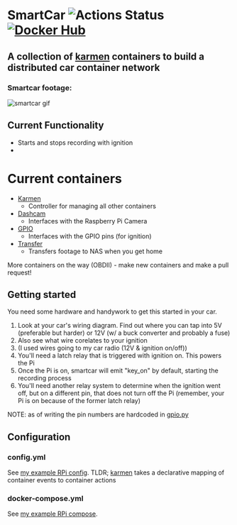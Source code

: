 # SmartCar ![Actions Status](https://github.com/jrcichra/smartcar/workflows/smartcar%20CI/CD/badge.svg) [![Docker Hub](https://img.shields.io/badge/docker-hub-blue.svg)](https://hub.docker.com/r/jrcichra/)

## A collection of [karmen](https://github.com/jrcichra/karmen) containers to build a distributed car container network

### Smartcar footage:
![smartcar gif](./smartcar.gif)

## Current Functionality
+ Starts and stops recording with ignition
+ 

# Current containers
+ [Karmen](https://github.com/jrcichra/karmen) 
  + Controller for managing all other containers
+ [Dashcam](./containers/dashcam)
  + Interfaces with the Raspberry Pi Camera
+ [GPIO](./containers/gpio)
  + Interfaces with the GPIO pins (for ignition)
+ [Transfer](./containers/transfer)
  + Transfers footage to NAS when you get home

More containers on the way (OBDII) - make new containers and make a pull request!


## Getting started
You need some hardware and handywork to get this started in your car.
1. Look at your car's wiring diagram. Find out where you can tap into 5V (preferable but harder) or 12V (w/ a buck converter and probably a fuse)
2. Also see what wire corelates to your ignition
3. (I used wires going to my car radio (12V & ignition on/off))
4. You'll need a latch relay that is triggered with ignition on. This powers the Pi
5. Once the Pi is on, smartcar will emit "key_on" by default, starting the recording process
6. You'll need another relay system to determine when the ignition went off, but on a different pin, that does not turn off the Pi (remember, your Pi is on because of the former latch relay)

NOTE: as of writing the pin numbers are hardcoded in [gpio.py](./containers/gpio/gpio.py)

## Configuration
### config.yml
See [my example RPi config](./test_config_rpi.yml). TLDR; [karmen](https://github.com/jrcichra/karmen) takes a declarative mapping of container events to container actions

### docker-compose.yml
See [my example RPi compose](./docker-compose-test-rpi.yml). 